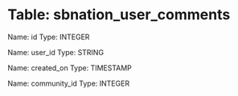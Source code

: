 Table: sbnation_user_comments
=============================

Name: id
Type: INTEGER

Name: user_id
Type: STRING

Name: created_on
Type: TIMESTAMP

Name: community_id
Type: INTEGER

